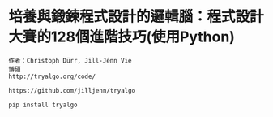 # 培養與鍛鍊程式設計的邏輯腦：程式設計大賽的128個進階技巧(使用Python)
```
作者：Christoph Dürr, Jill-Jênn Vie
博碩
http://tryalgo.org/code/

https://github.com/jilljenn/tryalgo

pip install tryalgo
```
